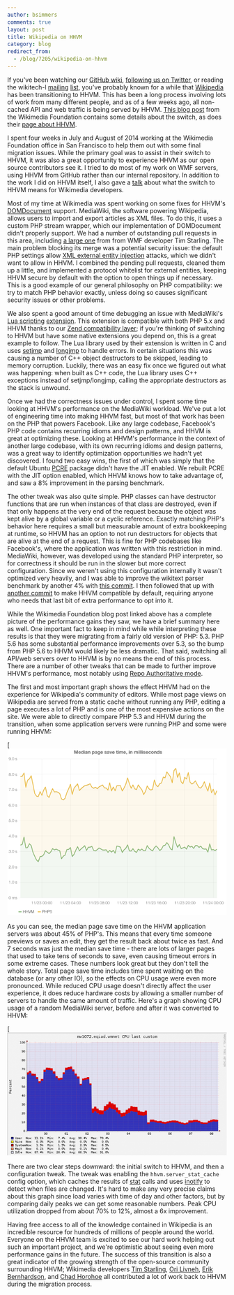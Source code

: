 ```yaml
---
author: bsimmers
comments: true
layout: post
title: Wikipedia on HHVM
category: blog
redirect_from:
  - /blog/7205/wikipedia-on-hhvm
---
```


If you've been watching our [GitHub wiki](https://github.com/facebook/hhvm/wiki/Users), [following us on Twitter](https://twitter.com/HipHopVM/status/542386731300163585), or reading the wikitech-l [mailing](https://lists.wikimedia.org/pipermail/wikitech-l/2014-December/079720.html) [list](https://lists.wikimedia.org/pipermail/wikitech-l/2014-December/079795.html), you've probably known for a while that [Wikipedia](http://www.wikipedia.org/) has been transitioning to HHVM. This has been a long process involving lots of work from many different people, and as of a few weeks ago, all non-cached API and web traffic is being served by HHVM. [This blog post](https://blog.wikimedia.org/2014/12/29/how-we-made-editing-wikipedia-twice-as-fast/) from the Wikimedia Foundation contains some details about the switch, as does their [page about HHVM](https://www.mediawiki.org/wiki/HHVM).

I spent four weeks in July and August of 2014 working at the Wikimedia Foundation office in San Francisco to help them out with some final migration issues. While the primary goal was to assist in their switch to HHVM, it was also a great opportunity to experience HHVM as our open source contributors see it. I tried to do most of my work on WMF servers, using HHVM from GitHub rather than our internal repository. In addition to the work I did on HHVM itself, I also gave a [talk](https://www.youtube.com/watch?v=IKvILMSNNpk) about what the switch to HHVM means for Wikimedia developers.

Most of my time at Wikimedia was spent working on some fixes for HHVM's [DOMDocument](http://us3.php.net/manual/en/class.domdocument.php) support. MediaWiki, the software powering Wikipedia, allows users to import and export articles as XML files. To do this, it uses a custom PHP stream wrapper, which our implementation of DOMDocument didn't properly support. We had a number of outstanding pull requests in this area, including [a large one](https://github.com/facebook/hhvm/pull/3087) from from WMF developer Tim Starling. The main problem blocking its merge was a potential security issue: the default PHP settings allow [XML external entity injection](http://phpsecurity.readthedocs.org/en/latest/Injection-Attacks.html#xml-external-entity-injection) attacks, which we didn't want to allow in HHVM. I combined the pending pull requests, cleaned them up a little, and implemented a protocol whitelist for external entities, keeping HHVM secure by default with the option to open things up if necessary. This is a good example of our general philosophy on PHP compatibility: we try to match PHP behavior exactly, unless doing so causes significant security issues or other problems.

We also spent a good amount of time debugging an issue with MediaWiki's [Lua scripting](https://www.mediawiki.org/wiki/Lua_scripting) [extension](https://github.com/wikimedia/mediawiki-php-luasandbox). This extension is compatible with both PHP 5.x and HHVM thanks to our [Zend compatibility layer](https://github.com/facebook/hhvm/tree/master/hphp/runtime/ext_zend_compat); if you're thinking of switching to HHVM but have some native extensions you depend on, this is a great example to follow. The Lua library used by their extension is written in C and uses [setjmp](http://linux.die.net/man/3/setjmp) and [longjmp](http://linux.die.net/man/3/longjmp) to handle errors. In certain situations this was causing a number of C++ object destructors to be skipped, leading to memory corruption. Luckily, there was an easy fix once we figured out what was happening: when built as C++ code, the Lua library uses C++ exceptions instead of setjmp/longjmp, calling the appropriate destructors as the stack is unwound.

Once we had the correctness issues under control, I spent some time looking at HHVM's performance on the MediaWiki workload. We've put a lot of engineering time into making HHVM fast, but most of that work has been on the PHP that powers Facebook. Like any large codebase, Facebook's PHP code contains recurring idioms and design patterns, and HHVM is great at optimizing these. Looking at HHVM's performance in the context of another large codebase, with its own recurring idioms and design patterns, was a great way to identify optimization opportunities we hadn't yet discovered. I found two easy wins, the first of which was simply that the default Ubuntu [PCRE](http://www.pcre.org/) package didn't have the JIT enabled. We rebuilt PCRE with the JIT option enabled, which HHVM knows how to take advantage of, and saw a 8% improvement in the parsing benchmark.

The other tweak was also quite simple. PHP classes can have destructor functions that are run when instances of that class are destroyed, even if that only happens at the very end of the request because the object was kept alive by a global variable or a cyclic reference. Exactly matching PHP's behavior here requires a small but measurable amount of extra bookkeeping at runtime, so HHVM has an option to not run destructors for objects that are alive at the end of a request. This is fine for PHP codebases like Facebook's, where the application was written with this restriction in mind. MediaWiki, however, was developed using the standard PHP interpreter, so for correctness it should be run in the slower but more correct configuration. Since we weren't using this configuration internally it wasn't optimized very heavily, and I was able to improve the wikitext parser benchmark by another 4% with [this commit](https://github.com/facebook/hhvm/commit/73fd89ef9ff5f9c0c089cc7dce7aa93f20f2f5a2). I then followed that up with [another commit](https://github.com/facebook/hhvm/commit/c162114abb709e31b48c1b105704738f78586208) to make HHVM compatible by default, requiring anyone who needs that last bit of extra performance to opt into it.

While the Wikimedia Foundation blog post linked above has a complete picture of the performance gains they saw, we have a brief summary here as well. One important fact to keep in mind while while interpreting these results is that they were migrating from a fairly old version of PHP: 5.3. PHP 5.6 has some substantial performance improvements over 5.3, so the bump from PHP 5.6 to HHVM would likely be less dramatic. That said, switching all API/web servers over to HHVM is by no means the end of this process. There are a number of other tweaks that can be made to further improve HHVM's performance, most notably using [Repo Authoritative mode](http://hhvm.com/blog/4061/go-faster).

The first and most important graph shows the effect HHVM had on the experience for Wikipedia's community of editors. While most page views on Wikipedia are served from a static cache without running any PHP, editing a page executes a lot of PHP and is one of the most expensive actions on the site. We were able to directly compare PHP 5.3 and HHVM during the transition, when some application servers were running PHP and some were running HHVM:

[![save-time](/static/images/posts/save-time-0-e1420606571355.png)

As you can see, the median page save time on the HHVM application servers was about 45% of PHP's. This means that every time someone previews or saves an edit, they get the result back about twice as fast. And 7 seconds was just the median save time - there are lots of larger pages that used to take tens of seconds to save, even causing timeout errors in some extreme cases. These numbers look great but they don't tell the whole story. Total page save time includes time spent waiting on the database (or any other IO), so the effects on CPU usage were even more pronounced. While reduced CPU usage doesn't directly affect the user experience, it does reduce hardware costs by allowing a smaller number of servers to handle the same amount of traffic. Here's a graph showing CPU usage of a random MediaWiki server, before and after it was converted to HHVM:

[![wikimedia-cpu-better](/static/images/posts/Screenshot-2014-12-10-11.27.53-e1418240605676.png)

There are two clear steps downward: the initial switch to HHVM, and then a configuration tweak. The tweak was enabling the `hhvm.server_stat_cache` config option, which caches the results of [stat](http://linux.die.net/man/2/stat) calls and uses [inotify](http://man7.org/linux/man-pages/man7/inotify.7.html) to detect when files are changed. It's hard to make any very precise claims about this graph since load varies with time of day and other factors, but by comparing daily peaks we can get some reasonable numbers. Peak CPU utilization dropped from about 70% to 12%, almost a 6x improvement.

Having free access to all of the knowledge contained in Wikipedia is an incredible resource for hundreds of millions of people around the world. Everyone on the HHVM team is excited to see our hard work helping out such an important project, and we're optimistic about seeing even more performance gains in the future. The success of this transition is also a great indicator of the growing strength of the open-source community surrounding HHVM; Wikimedia developers [Tim Starling](https://github.com/facebook/hhvm/commits/master/?author=tstarling), [Ori Livneh](https://github.com/facebook/hhvm/commits/master/?author=atdt), [Erik Bernhardson](https://github.com/facebook/hhvm/commits/master/?author=ebernhardson), and [Chad Horohoe](https://github.com/facebook/hhvm/commits/master/?author=demon) all contributed a lot of work back to HHVM during the migration process.
